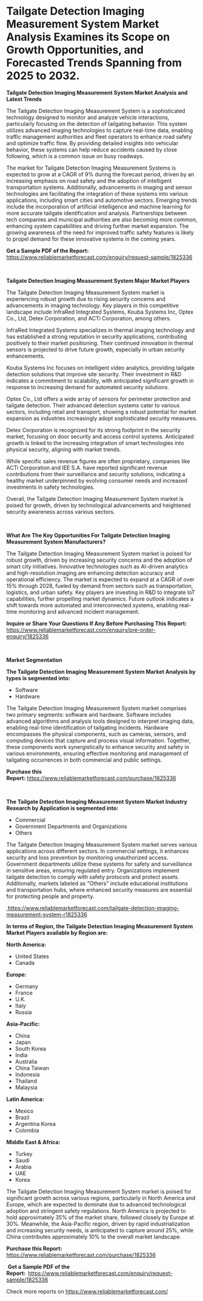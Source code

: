 <p><h1>Tailgate Detection Imaging Measurement System Market Analysis Examines its Scope on Growth Opportunities, and Forecasted Trends Spanning from 2025 to 2032.</h1></p><p><strong>Tailgate Detection Imaging Measurement System Market Analysis and Latest Trends</strong></p>
<p><p>The Tailgate Detection Imaging Measurement System is a sophisticated technology designed to monitor and analyze vehicle interactions, particularly focusing on the detection of tailgating behavior. This system utilizes advanced imaging technologies to capture real-time data, enabling traffic management authorities and fleet operators to enhance road safety and optimize traffic flow. By providing detailed insights into vehicular behavior, these systems can help reduce accidents caused by close following, which is a common issue on busy roadways.</p><p>The market for Tailgate Detection Imaging Measurement Systems is expected to grow at a CAGR of 9% during the forecast period, driven by an increasing emphasis on road safety and the adoption of intelligent transportation systems. Additionally, advancements in imaging and sensor technologies are facilitating the integration of these systems into various applications, including smart cities and automotive sectors. Emerging trends include the incorporation of artificial intelligence and machine learning for more accurate tailgate identification and analysis. Partnerships between tech companies and municipal authorities are also becoming more common, enhancing system capabilities and driving further market expansion. The growing awareness of the need for improved traffic safety features is likely to propel demand for these innovative systems in the coming years.</p></p>
<p><strong>Get a Sample PDF of the Report:&nbsp;</strong> <a href="https://www.reliablemarketforecast.com/enquiry/request-sample/1825336?utm_campaign=2950&utm_medium=2&utm_source=Github&utm_content=ia&utm_term=11032025&utm_id=tailgate-detection-imaging-measurement-system">https://www.reliablemarketforecast.com/enquiry/request-sample/1825336</a></p>
<p>&nbsp;</p>
<p><strong>Tailgate Detection Imaging Measurement System Major Market Players</strong></p>
<p><p>The Tailgate Detection Imaging Measurement System market is experiencing robust growth due to rising security concerns and advancements in imaging technology. Key players in this competitive landscape include InfraRed Integrated Systems, Kouba Systems Inc, Optex Co., Ltd, Detex Corporation, and ACTi Corporation, among others. </p><p>InfraRed Integrated Systems specializes in thermal imaging technology and has established a strong reputation in security applications, contributing positively to their market positioning. Their continued innovation in thermal sensors is projected to drive future growth, especially in urban security enhancements.</p><p>Kouba Systems Inc focuses on intelligent video analytics, providing tailgate detection solutions that improve site security. Their investment in R&D indicates a commitment to scalability, with anticipated significant growth in response to increasing demand for automated security solutions.</p><p>Optex Co., Ltd offers a wide array of sensors for perimeter protection and tailgate detection. Their advanced detection systems cater to various sectors, including retail and transport, showing a robust potential for market expansion as industries increasingly adopt sophisticated security measures.</p><p>Detex Corporation is recognized for its strong footprint in the security market, focusing on door security and access control systems. Anticipated growth is linked to the increasing integration of smart technologies into physical security, aligning with market trends.</p><p>While specific sales revenue figures are often proprietary, companies like ACTi Corporation and IEE S.A. have reported significant revenue contributions from their surveillance and security solutions, indicating a healthy market underpinned by evolving consumer needs and increased investments in safety technologies.</p><p>Overall, the Tailgate Detection Imaging Measurement System market is poised for growth, driven by technological advancements and heightened security awareness across various sectors.</p></p>
<p>&nbsp;</p>
<p><strong>What Are The Key Opportunities For Tailgate Detection Imaging Measurement System Manufacturers?</strong></p>
<p><p>The Tailgate Detection Imaging Measurement System market is poised for robust growth, driven by increasing security concerns and the adoption of smart city initiatives. Innovative technologies such as AI-driven analytics and high-resolution imaging are enhancing detection accuracy and operational efficiency. The market is expected to expand at a CAGR of over 15% through 2028, fueled by demand from sectors such as transportation, logistics, and urban safety. Key players are investing in R&D to integrate IoT capabilities, further propelling market dynamics. Future outlook indicates a shift towards more automated and interconnected systems, enabling real-time monitoring and advanced incident management.</p></p>
<p><strong>Inquire or Share Your Questions If Any Before Purchasing This Report:</strong> <a href="https://www.reliablemarketforecast.com/enquiry/pre-order-enquiry/1825336?utm_campaign=2950&utm_medium=2&utm_source=Github&utm_content=ia&utm_term=11032025&utm_id=tailgate-detection-imaging-measurement-system">https://www.reliablemarketforecast.com/enquiry/pre-order-enquiry/1825336</a></p>
<p>&nbsp;</p>
<p><strong>Market Segmentation</strong></p>
<p><strong>The Tailgate Detection Imaging Measurement System Market Analysis by types is segmented into:</strong></p>
<p><ul><li>Software</li><li>Hardware</li></ul></p>
<p><p>The Tailgate Detection Imaging Measurement System market comprises two primary segments: software and hardware. Software includes advanced algorithms and analysis tools designed to interpret imaging data, enabling real-time identification of tailgating incidents. Hardware encompasses the physical components, such as cameras, sensors, and computing devices that capture and process visual information. Together, these components work synergistically to enhance security and safety in various environments, ensuring effective monitoring and management of tailgating occurrences in both commercial and public settings.</p></p>
<p><strong>Purchase this Report:&nbsp;</strong><a href="https://www.reliablemarketforecast.com/purchase/1825336?utm_campaign=2950&utm_medium=2&utm_source=Github&utm_content=ia&utm_term=11032025&utm_id=tailgate-detection-imaging-measurement-system">https://www.reliablemarketforecast.com/purchase/1825336</a></p>
<p>&nbsp;</p>
<p><strong>The Tailgate Detection Imaging Measurement System Market Industry Research by Application is segmented into:</strong></p>
<p><ul><li>Commercial</li><li>Government Departments and Organizations</li><li>Others</li></ul></p>
<p><p>The Tailgate Detection Imaging Measurement System market serves various applications across different sectors. In commercial settings, it enhances security and loss prevention by monitoring unauthorized access. Government departments utilize these systems for safety and surveillance in sensitive areas, ensuring regulated entry. Organizations implement tailgate detection to comply with safety protocols and protect assets. Additionally, markets labeled as "Others" include educational institutions and transportation hubs, where enhanced security measures are essential for protecting people and property.</p></p>
<p><a href="https://www.reliablemarketforecast.com/tailgate-detection-imaging-measurement-system-r1825336?utm_campaign=2950&utm_medium=2&utm_source=Github&utm_content=ia&utm_term=11032025&utm_id=tailgate-detection-imaging-measurement-system">&nbsp;https://www.reliablemarketforecast.com/tailgate-detection-imaging-measurement-system-r1825336</a></p>
<p><strong>In terms of Region, the Tailgate Detection Imaging Measurement System Market Players available by Region are:</strong></p>
<p>
    <p> <strong> North America: </strong>
        <ul>
            <li>United States</li>
            <li>Canada</li>
        </ul>
        </p> 
    <p> <strong> Europe: </strong>
        <ul>
            <li>Germany</li>
            <li>France</li>
            <li>U.K.</li>
            <li>Italy</li>
            <li>Russia</li>
        </ul>
        </p> 
    <p> <strong> Asia-Pacific: </strong>
        <ul>
            <li>China</li>
            <li>Japan</li>
            <li>South Korea</li>
            <li>India</li>
            <li>Australia</li>
            <li>China Taiwan</li>
            <li>Indonesia</li>
            <li>Thailand</li>
            <li>Malaysia</li>
        </ul>
        </p> 
    <p> <strong> Latin America: </strong>
        <ul>
            <li>Mexico</li>
            <li>Brazil</li>
            <li>Argentina Korea</li>
            <li>Colombia</li>
        </ul>
        </p> 
    <p> <strong> Middle East & Africa: </strong>
        <ul>
            <li>Turkey</li>
            <li>Saudi</li>
            <li>Arabia</li>
            <li>UAE</li>
            <li>Korea</li>
        </ul>
    </p>
    </p>
<p><p>The Tailgate Detection Imaging Measurement System market is poised for significant growth across various regions, particularly in North America and Europe, which are expected to dominate due to advanced technological adoption and stringent safety regulations. North America is projected to hold approximately 35% of the market share, followed closely by Europe at 30%. Meanwhile, the Asia-Pacific region, driven by rapid industrialization and increasing security needs, is anticipated to capture around 25%, while China contributes approximately 10% to the overall market landscape.</p></p>
<p><strong>Purchase this Report: </strong><a href="https://www.reliablemarketforecast.com/purchase/1825336?utm_campaign=2950&utm_medium=2&utm_source=Github&utm_content=ia&utm_term=11032025&utm_id=tailgate-detection-imaging-measurement-system">https://www.reliablemarketforecast.com/purchase/1825336</a></p>
<p>&nbsp;<strong>Get a Sample PDF of the Report:&nbsp;&nbsp;</strong><a href="https://www.reliablemarketforecast.com/enquiry/request-sample/1825336?utm_campaign=2950&utm_medium=2&utm_source=Github&utm_content=ia&utm_term=11032025&utm_id=tailgate-detection-imaging-measurement-system">https://www.reliablemarketforecast.com/enquiry/request-sample/1825336</a></p>
<p><strong></strong></p>
<p>Check more reports on <a href="https://www.reliablemarketforecast.com/?utm_campaign=2950&utm_medium=2&utm_source=Github&utm_content=ia&utm_term=11032025&utm_id=tailgate-detection-imaging-measurement-system">https://www.reliablemarketforecast.com/</a></p>